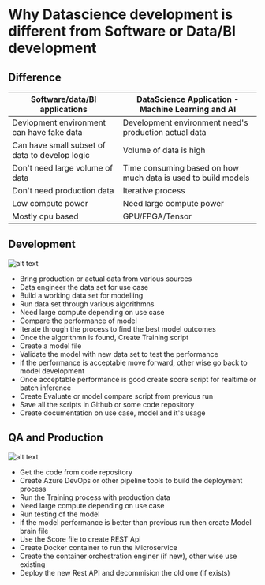 # Why Datascience development is different from Software or Data/BI development

## Difference

| Software/data/BI applications                  | DataScience Application - Machine Learning and AI             |
|------------------------------------------------|---------------------------------------------------------------|
| Devlopment environment can have fake data      | Development environment need's production actual data         |
| Can have small subset of data to develop logic | Volume of data is high                                        |
| Don't need large volume of data                | Time consuming based on how much data is used to build models |
| Don't need production data                     | Iterative process                                             |
| Low compute power                              | Need large compute power                                      |
| Mostly cpu based                               | GPU/FPGA/Tensor                                               |

## Development

![alt text](https://github.com/balakreshnan/Samples2021/blob/main/DataScience/images/mldevops-Development.png "Service Health")

- Bring production or actual data from various sources
- Data engineer the data set for use case
- Build a working data set for modelling
- Run data set through various algorithmns
- Need large compute depending on use case
- Compare the performance of model
- Iterate through the process to find the best model outcomes
- Once the algorithmn is found, Create Training script
- Create a model file
- Validate the model with new data set to test the performance
- if the performance is acceptable move forward, other wise go back to model development
- Once acceptable performance is good create score script for realtime or batch inference
- Create Evaluate or model compare script from previous run
- Save all the scripts in Github or some code repository
- Create documentation on use case, model and it's usage

## QA and Production

![alt text](https://github.com/balakreshnan/Samples2021/blob/main/DataScience/images/mldevops-Production.png "Service Health")

- Get the code from code repository
- Create Azure DevOps or other pipeline tools to build the deployment process
- Run the Training process with production data
- Need large compute depending on use case
- Run testing of the model
- if the model performance is better than previous run then create Model brain file
- Use the Score file to create REST Api
- Create Docker container to run the Microservice
- Create the container orchestration enginer (if new), other wise use existing
- Deploy the new Rest API and decommision the old one (if exists)